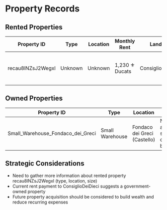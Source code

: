 # Property Records

## Rented Properties

| Property ID | Type | Location | Monthly Rent | Landlord | Notes |
|-------------|------|----------|--------------|----------|-------|
| recau8lNZsJ2Wegxl | Unknown | Unknown | 1,230 ⚜️ Ducats | ConsiglioDeiDieci | Current residence or business location |

## Owned Properties
| Property ID | Type | Location | Notes |
|-------------|------|----------|-------|
| Small_Warehouse_Fondaco_dei_Greci | Small Warehouse | Fondaco dei Greci (Castello) | Newly acquired, strategic commercial base. |

## Strategic Considerations
- Need to gather more information about rented property recau8lNZsJ2Wegxl (type, location, size)
- Current rent payment to ConsiglioDeiDieci suggests a government-owned property
- Future property acquisition should be considered to build wealth and reduce recurring expenses
